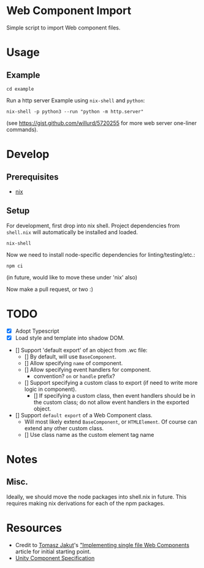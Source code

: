 # Web Component Import

Simple script to import Web component files.

# Usage

## Example

```
cd example
```

Run a http server
Example using `nix-shell` and `python`:

```
nix-shell -p python3 --run "python -m http.server"
```

(see https://gist.github.com/willurd/5720255 for more web server one-liner commands).

# Develop

## Prerequisites

- [nix](https://nixos.org/nix/)

## Setup

For development, first drop into nix shell. Project dependencies from `shell.nix` will automatically be installed and loaded.

```
nix-shell
```

Now we need to install node-specific dependencies for linting/testing/etc.:

```
npm ci
```

(in future, would like to move these under 'nix' also)

Now make a pull request, or two :)

# TODO

- [x] Adopt Typescript
- [x] Load style and template into shadow DOM.
- [] Support 'default export' of an object from .wc file:
  - [] By default, will use `BaseComponent`.
  - [] Allow specifying `name` of component.
  - [] Allow specifying event handlers for component.
    - convention? `on` or `handle` prefix?
  - [] Support specifying a custom class to export (if need to write more logic in component).
    - [] If specifying a custom class, then event handlers should be in the custom class; do not allow event handlers in the exported object.
- [] Support `default export` of a Web Component class.
  - Will most likely extend `BaseComponent`, or `HTMLElement`. Of course can extend any other custom class.
  - [] Use class name as the custom element tag name

# Notes

## Misc.

Ideally, we should move the node packages into shell.nix in future.
This requires making nix derivations for each of the npm packages.

# Resources

- Credit to [Tomasz Jakut](https://medium.com/@ComandeerPL?source=post_page-----22adeaa0cd17----------------------)'s ["Implementing single file Web Components](https://medium.com/content-uneditable/implementing-single-file-web-components-22adeaa0cd17) article for initial starting point.
- [Unity Component Specification](https://github.com/TheLarkInn/unity-component-specification)

